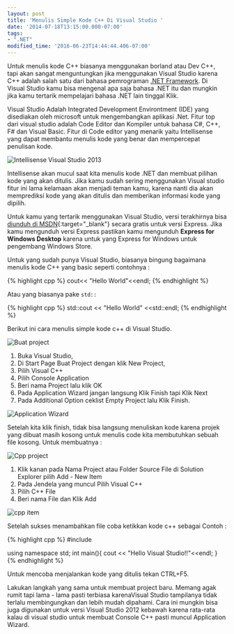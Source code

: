 ```yaml
---
layout: post
title: 'Menulis Simple Kode C++ Di Visual Studio '
date: '2014-07-18T13:15:00.000-07:00'
tags:
- ".NET"
modified_time: '2016-06-23T14:44:44.406-07:00'
---
```


Untuk menulis kode C++ biasanya menggunakan borland atau Dev C++, tapi akan sangat menguntungkan jika menggunakan Visual Studio karena C++ adalah salah satu dari bahasa pemrograman [.NET Framework](/blog/apa-itu-net-framework). Di Visual Studio kamu bisa mengenal apa saja bahasa .NET itu dan mungkin jika kamu tertarik mempelajari bahasa .NET lain tinggal Klik.

Visual Studio Adalah Integrated Development Environtment (IDE)  yang disediakan oleh microsoft untuk mengembangkan aplikasi .Net. Fitur top dari visual studio adalah Code Editor dan Kompiler untuk bahasa C#, C++, F# dan Visual Basic. Fitur di Code editor yang menarik yaitu Intellisense yang dapat membantu menulis kode yang benar dan mempercepat penulisan kode.

![Intellisense Visual Studio 2013](https://1.bp.blogspot.com/-0GCKZO_u93g/U8lgV4jplCI/AAAAAAAAACw/dlCxADwOtUU/s1600/intelisense.png)

Intellisense  akan mucul saat kita menulis kode .NET dan membuat pilihan kode yang akan ditulis. Jika kamu sudah sering menggunakan Visual studio fitur ini lama kelamaan akan menjadi teman kamu, karena nanti dia akan memprediksi kode yang akan ditulis dan memberikan informasi kode yang dipilih.

Untuk kamu yang tertarik menggunakan Visual Studio, versi terakhirnya bisa [diunduh di MSDN](http://msdn.microsoft.com/){:target="_blank"} secara gratis untuk versi Express. Jika kamu mengunduh versi Express pastikan kamu mengunduh **Express for Windows Desktop** karena untuk yang Express for Windows untuk pengembang Windows Store.

Untuk yang sudah punya Visual Studio, biasanya bingung bagaimana menulis kode C++ yang basic seperti contohnya :

{% highlight cpp %}
cout<< "Hello World"<<endl;
{% endhighlight %}

Atau yang biasanya pake `std::`

{% highlight cpp %}
std::cout << "Hello World" <<std::endl;
{% endhighlight %}  

Berikut ini cara menulis simple kode c++ di Visual Studio.

![Buat project](https://2.bp.blogspot.com/-NGk_0sADoKY/U8l04pkCvoI/AAAAAAAAADQ/21ajuAmhJ6A/s1600/C+++Project.PNG)

1. Buka Visual Studio,
2. Di Start Page Buat  Project dengan klik New Project,
3. Pilih Visual C++
4. Pilih Console Application
5. Beri nama Project lalu klik OK
6. Pada Application Wizard jangan langsung Klik Finish tapi Klik Next
7. Pada Additional Option ceklist Empty Project lalu Klik Finish.

![Application Wizard](https://1.bp.blogspot.com/-A2MtFI5HGr0/U8l1EaWprsI/AAAAAAAAADY/wwKgsfysiVw/s1600/Application+Wizard.PNG)

Setelah kita klik finish, tidak bisa langsung menuliskan kode karena projek yang dibuat masih kosong untuk menulis code kita membutuhkan sebuah file kosong. Untuk membuatnya :

![Cpp project](https://3.bp.blogspot.com/--K8Z6E9tTgw/U8l2CyMV_WI/AAAAAAAAADo/9VQKEdBl5cs/s1600/project+C++.png)

1. Klik kanan pada Nama Project atau Folder Source File di Solution Explorer pilih Add - New Item
2. Pada Jendela yang muncul Pilih Visual C++
3. Pilih C++ File
4. Beri nama File dan Klik Add

![cpp item](https://3.bp.blogspot.com/-6fWl29XJH4s/U8l1-yUANWI/AAAAAAAAADk/zIRkxHZ1CvQ/s1600/new+item.PNG)

Setelah sukses menambahkan file coba ketikkan kode c++ sebagai Contoh :

{% highlight cpp %}
#include <iostream>

using namespace std;
int main(){
  cout << "Hello Visual Studio!!"<<endl;
}
{% endhighlight %}

Untuk mencoba menjalankan kode yang ditulis tekan CTRL+F5.

Lakukan langkah yang sama untuk membuat project baru. Memang agak rumit tapi lama - lama pasti terbiasa karenaVisual Studio tampilanya tidak terlalu membingungkan dan lebih mudah dipahami. Cara ini mungkin bisa juga digunakan untuk versi Visual Studio 2012 kebawah karena rata-rata kalau di visual studio untuk membuat Console C++ pasti muncul Application Wizard.
